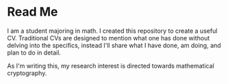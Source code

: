 # Read Me
I am a student majoring in math. I created this repository to create a useful CV. Traditional CVs are designed to mention what one has done without delving into the specifics, instead I'll share what I have done, am doing, and plan to do in detail.

As I'm writing this, my research interest is directed towards mathematical cryptography.
